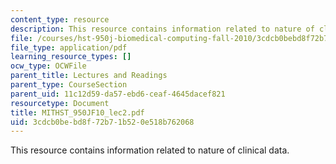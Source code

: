 ```yaml
---
content_type: resource
description: This resource contains information related to nature of clinical data.
file: /courses/hst-950j-biomedical-computing-fall-2010/3cdcb0bebd8f72b71b520e518b762068_MITHST_950JF10_lec2.pdf
file_type: application/pdf
learning_resource_types: []
ocw_type: OCWFile
parent_title: Lectures and Readings
parent_type: CourseSection
parent_uid: 11c12d59-da57-ebd6-ceaf-4645dacef821
resourcetype: Document
title: MITHST_950JF10_lec2.pdf
uid: 3cdcb0be-bd8f-72b7-1b52-0e518b762068
---
```

This resource contains information related to nature of clinical data.


